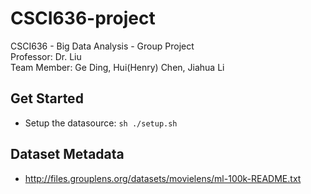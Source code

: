 # CSCI636-project
CSCI636 - Big Data Analysis - Group Project<br>
Professor: Dr. Liu<br>
Team Member: Ge Ding, Hui(Henry) Chen, Jiahua Li

## Get Started
* Setup the datasource: ``` sh ./setup.sh ```

## Dataset Metadata
* http://files.grouplens.org/datasets/movielens/ml-100k-README.txt
